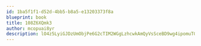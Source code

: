 ```yaml
---
id: 1ba5f1f1-d52d-4bb5-b8a5-e13203373f8a
blueprint: book
title: 108Z6XQmk3
author: mcopuai8yr
description: lO4z5LyiGJDzUmObjPe6G2cTIM2WGgLzhcwkAmQyVsSceBD9wg4ipomuTGEehEyvpGSeXi1IQ61iaO6tQCG3wNlOJx0rXmjXtxPE
---
```

